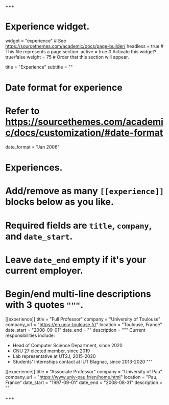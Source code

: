 +++
# Experience widget.
widget = "experience"  # See https://sourcethemes.com/academic/docs/page-builder/
headless = true  # This file represents a page section.
active = true  # Activate this widget? true/false
weight = 75  # Order that this section will appear.

title = "Experience"
subtitle = ""

# Date format for experience
#   Refer to https://sourcethemes.com/academic/docs/customization/#date-format
date_format = "Jan 2006"

# Experiences.
#   Add/remove as many `[[experience]]` blocks below as you like.
#   Required fields are `title`, `company`, and `date_start`.
#   Leave `date_end` empty if it's your current employer.
#   Begin/end multi-line descriptions with 3 quotes `"""`.
[[experience]]
  title = "Full Professor"
  company = "University of Toulouse"
  company_url = "https://en.univ-toulouse.fr/"
  location = "Toulouse, France"
  date_start = "2008-09-01"
  date_end = ""
  description = """
Current responsibilities include:
* Head of Computer Science Department, since 2020
* CNU 27 elected member, since 2019
* Lab representative at UT2J, 2015-2020
* Students' Internships contact at IUT Blagnac, since 2013-2020
"""

[[experience]]
  title = "Associate Professor"
  company = "University of Pau"
  company_url = "https://www.univ-pau.fr/en/home.html"
  location = "Pau, France"
  date_start = "1997-09-01"
  date_end = "2008-08-31"
  description = ""

+++
